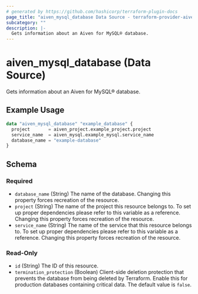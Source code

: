 ```yaml
---
# generated by https://github.com/hashicorp/terraform-plugin-docs
page_title: "aiven_mysql_database Data Source - terraform-provider-aiven"
subcategory: ""
description: |-
  Gets information about an Aiven for MySQL® database.
---
```


# aiven_mysql_database (Data Source)

Gets information about an Aiven for MySQL® database.

## Example Usage

```terraform
data "aiven_mysql_database" "example_database" {
  project       = aiven_project.example_project.project
  service_name  = aiven_mysql.example_mysql.service_name
  database_name = "example-database"
}
```

<!-- schema generated by tfplugindocs -->
## Schema

### Required

- `database_name` (String) The name of the database. Changing this property forces recreation of the resource.
- `project` (String) The name of the project this resource belongs to. To set up proper dependencies please refer to this variable as a reference. Changing this property forces recreation of the resource.
- `service_name` (String) The name of the service that this resource belongs to. To set up proper dependencies please refer to this variable as a reference. Changing this property forces recreation of the resource.

### Read-Only

- `id` (String) The ID of this resource.
- `termination_protection` (Boolean) Client-side deletion protection that prevents the database from being deleted by Terraform. Enable this for production databases containing critical data. The default value is `false`.
